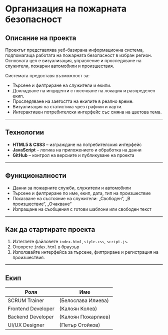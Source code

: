 # Организация на пожарната безопасност

## Описание на проекта

Проектът представлява уеб-базирана информационна система, подпомагаща работата на пожарната безопасност в избран регион. Основната цел е визуализация, управление и проследяване на служители, пожарни автомобили и произшествия.

Системата предоставя възможност за:
- Търсене и филтриране на служители и екипи.
- Докладване на инциденти с посочване на локация и разпределен екип.
- Проследяване на заетостта на екипите в реално време.
- Визуализация на статистика чрез графики и карти.
- Интерактивен потребителски интерфейс със смяна на цветова тема.

---

## Технологии

- **HTML5 & CSS3** – изграждане на потребителския интерфейс
- **JavaScript** – логика на приложението и обработка на данни
- **GitHub** – контрол на версиите и публикуване на проекта

---

## Функционалности

-  Данни за пожарните служби, служители и автомобили
-  Търсене и филтриране по име, екип, дата, тип на произшествие
-  Показване на състояние на служители: „Свободен“, „В произшествие“, „Очакване“
-  Изпращане на съобщения с готови шаблони или свободен текст

---

## Как да стартирате проекта

1. Изтеглете файловете `index.html`, `style.css`, `script.js`.
2. Отворете `index.html` в браузър
3. Използвайте интерфейса за търсене, филтриране и регистрация на произшествия.

---

## Екип

| Роля              | Име                       |
|-------------------|---------------------------|
| SCRUM Trainer     | (Белослава Илиева)        |
| Frontend Developer| (Калоян Колев)            |
| Backend Developer | (Калоян Пожарлиев)        |
| UI/UX Designer    | (Петър Стойков)           |


